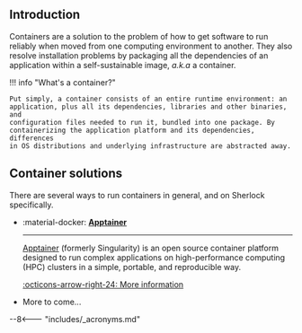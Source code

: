 ## Introduction

Containers are a solution to the problem of how to get software to run reliably
when moved from one computing environment to another. They also resolve
installation problems by packaging all the dependencies of an application
within a self-sustainable image, _a.k.a_ a container.

!!! info "What's a container?"

    Put simply, a container consists of an entire runtime environment: an
    application, plus all its dependencies, libraries and other binaries, and
    configuration files needed to run it, bundled into one package. By
    containerizing the application platform and its dependencies, differences
    in OS distributions and underlying infrastructure are abstracted away.


## Container solutions

There are several ways to run containers in general, and on Sherlock
specifically.

<div class="grid cards" markdown>

-   :material-docker: **[Apptainer][url_apptainer]**

    ---

    [Apptainer][url_apptainer_up] (formerly Singularity) is an open source
    container platform designed to run complex applications on high-performance
    computing (HPC) clusters in a simple, portable, and reproducible way.

    [:octicons-arrow-right-24: More information][url_apptainer]

-   More to come...


</div>


[comment]: #  (link URLs -----------------------------------------------------)

<!-- TODO -->
[url_apptainer]:    singularity.md

[url_apptainer_up]: //apptainer.org/


[comment]: #  (footnotes -----------------------------------------------------)

--8<--- "includes/_acronyms.md"
